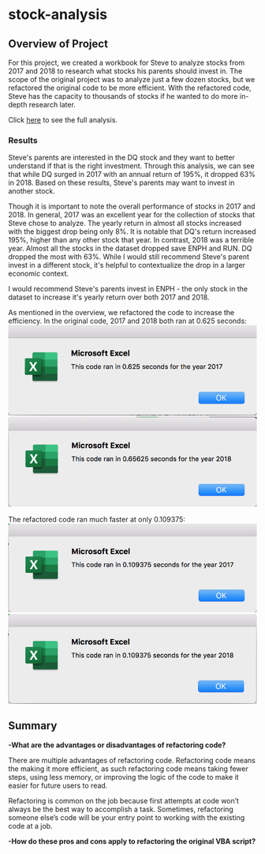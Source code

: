 # stock-analysis

## Overview of Project
For this project, we created a workbook for Steve to analyze stocks from 2017 and 2018 to research what stocks his parents should invest in. The scope of the original project was to analyze just a few dozen stocks, but we refactored the original code to be more efficient. With the refactored code, Steve has the capacity to thousands of stocks if he wanted to do more in-depth research later.

Click [here](https://github.com/liviblocker/stock-analysis/blob/master/VBA_Challenge.xlsm) to see the full analysis.

### Results
Steve's parents are interested in the DQ stock and they want to better understand if that is the right investment. Through this analysis, we can see that while DQ surged in 2017 with an annual return of 195%, it dropped 63% in 2018. Based on these results, Steve's parents may want to invest in another stock.

Though it is important to note the overall performance of stocks in 2017 and 2018. In general, 2017 was an excellent year for the collection of stocks that Steve chose to analyze. The yearly return in almost all stocks increased with the biggest drop being only 8%. It is notable that DQ's return increased 195%, higher than any other stock that year. In contrast, 2018 was a terrible year. Almost all the stocks in the dataset dropped save ENPH and RUN. DQ dropped the most with 63%. While I would still recommend Steve's parent invest in a different stock, it's helpful to contextualize the drop in a larger economic context.

I would recommend Steve's parents invest in ENPH - the only stock in the dataset to increase it's yearly return over both 2017 and 2018.

As mentioned in the overview, we refactored the code to increase the efficiency. In the original code, 2017 and 2018 both ran at 0.625 seconds:
![OriginalCode_2017](https://github.com/liviblocker/stock-analysis/blob/master/OriginalCode_2017.png)
![OriginalCode_2018](https://github.com/liviblocker/stock-analysis/blob/master/OriginalCode_2018.png)

The refactored code ran much faster at only 0.109375:
![VBA_Challenge_2017](https://github.com/liviblocker/stock-analysis/blob/master/VBA_Challenge_2017.png)
![VBA_Challenge_2018](https://github.com/liviblocker/stock-analysis/blob/master/VBA_Challenge_2018.png)

## Summary
<b>-What are the advantages or disadvantages of refactoring code?</b>

There are multiple advantages of refactoring code. Refactoring code means the making it more efficient, as such refactoring code means taking fewer steps, using less memory, or improving the logic of the code to make it easier for future users to read.

Refactoring is common on the job because first attempts at code won’t always be the best way to accomplish a task. Sometimes, refactoring someone else’s code will be your entry point to working with the existing code at a job.

<b>-How do these pros and cons apply to refactoring the original VBA script?</b>


